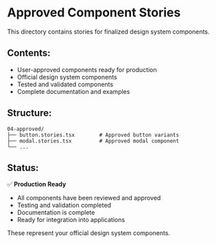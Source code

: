 # Approved Component Stories

This directory contains stories for finalized design system components.

## Contents:
- User-approved components ready for production
- Official design system components
- Tested and validated components
- Complete documentation and examples

## Structure:
```
04-approved/
├── button.stories.tsx        # Approved button variants
├── modal.stories.tsx         # Approved modal component
└── ...
```

## Status:
✅ **Production Ready**
- All components have been reviewed and approved
- Testing and validation completed
- Documentation is complete
- Ready for integration into applications

These represent your official design system components. 